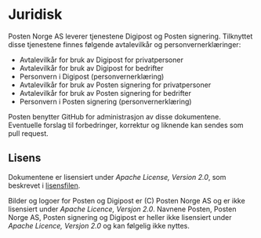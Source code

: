 # Juridisk

Posten Norge AS leverer tjenestene Digipost og Posten signering. Tilknyttet disse tjenestene finnes følgende avtalevilkår og personvernerklæringer:

* Avtalevilkår for bruk av Digipost for privatpersoner
* Avtalevilkår for bruk av Digipost for bedrifter
* Personvern i Digipost (personvernerklæring)
* Avtalevilkår for bruk av Posten signering for privatpersoner
* Avtalevilkår for bruk av Posten signering for bedrifter
* Personvern i Posten signering (personvernerklæring)

Posten benytter GitHub for administrasjon av disse dokumentene. Eventuelle forslag til forbedringer, korrektur og liknende kan sendes som pull request.

## Lisens

Dokumentene er lisensiert under *Apache License, Version 2.0*, som beskrevet i [lisensfilen](https://github.com/digipost/juridisk/blob/master/LICENSE "LICENSE").

Bilder og logoer for Posten og Digipost er (C) Posten Norge AS og er ikke lisensiert under *Apache Licence, Versjon 2.0*. Navnene Posten, Posten Norge AS, Posten signering og Digipost er heller ikke lisensiert under *Apache Licence, Versjon 2.0* og kan følgelig ikke nyttes.
